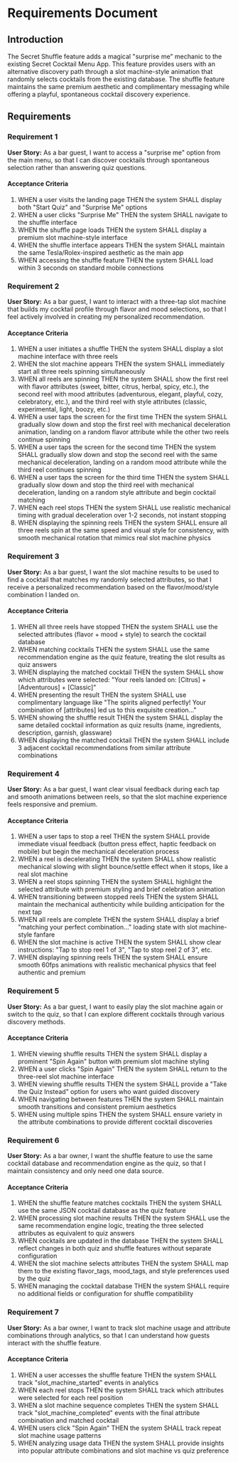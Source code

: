 # Requirements Document

## Introduction

The Secret Shuffle feature adds a magical "surprise me" mechanic to the existing Secret Cocktail Menu App. This feature provides users with an alternative discovery path through a slot machine-style animation that randomly selects cocktails from the existing database. The shuffle feature maintains the same premium aesthetic and complimentary messaging while offering a playful, spontaneous cocktail discovery experience.

## Requirements

### Requirement 1

**User Story:** As a bar guest, I want to access a "surprise me" option from the main menu, so that I can discover cocktails through spontaneous selection rather than answering quiz questions.

#### Acceptance Criteria

1. WHEN a user visits the landing page THEN the system SHALL display both "Start Quiz" and "Surprise Me" options
2. WHEN a user clicks "Surprise Me" THEN the system SHALL navigate to the shuffle interface
3. WHEN the shuffle page loads THEN the system SHALL display a premium slot machine-style interface
4. WHEN the shuffle interface appears THEN the system SHALL maintain the same Tesla/Rolex-inspired aesthetic as the main app
5. WHEN accessing the shuffle feature THEN the system SHALL load within 3 seconds on standard mobile connections

### Requirement 2

**User Story:** As a bar guest, I want to interact with a three-tap slot machine that builds my cocktail profile through flavor and mood selections, so that I feel actively involved in creating my personalized recommendation.

#### Acceptance Criteria

1. WHEN a user initiates a shuffle THEN the system SHALL display a slot machine interface with three reels
2. WHEN the slot machine appears THEN the system SHALL immediately start all three reels spinning simultaneously
3. WHEN all reels are spinning THEN the system SHALL show the first reel with flavor attributes (sweet, bitter, citrus, herbal, spicy, etc.), the second reel with mood attributes (adventurous, elegant, playful, cozy, celebratory, etc.), and the third reel with style attributes (classic, experimental, light, boozy, etc.)
4. WHEN a user taps the screen for the first time THEN the system SHALL gradually slow down and stop the first reel with mechanical deceleration animation, landing on a random flavor attribute while the other two reels continue spinning
5. WHEN a user taps the screen for the second time THEN the system SHALL gradually slow down and stop the second reel with the same mechanical deceleration, landing on a random mood attribute while the third reel continues spinning
6. WHEN a user taps the screen for the third time THEN the system SHALL gradually slow down and stop the third reel with mechanical deceleration, landing on a random style attribute and begin cocktail matching
7. WHEN each reel stops THEN the system SHALL use realistic mechanical timing with gradual deceleration over 1-2 seconds, not instant stopping
8. WHEN displaying the spinning reels THEN the system SHALL ensure all three reels spin at the same speed and visual style for consistency, with smooth mechanical rotation that mimics real slot machine physics

### Requirement 3

**User Story:** As a bar guest, I want the slot machine results to be used to find a cocktail that matches my randomly selected attributes, so that I receive a personalized recommendation based on the flavor/mood/style combination I landed on.

#### Acceptance Criteria

1. WHEN all three reels have stopped THEN the system SHALL use the selected attributes (flavor + mood + style) to search the cocktail database
2. WHEN matching cocktails THEN the system SHALL use the same recommendation engine as the quiz feature, treating the slot results as quiz answers
3. WHEN displaying the matched cocktail THEN the system SHALL show which attributes were selected: "Your reels landed on: [Citrus] + [Adventurous] + [Classic]"
4. WHEN presenting the result THEN the system SHALL use complimentary language like "The spirits aligned perfectly! Your combination of [attributes] led us to this exquisite creation..."
5. WHEN showing the shuffle result THEN the system SHALL display the same detailed cocktail information as quiz results (name, ingredients, description, garnish, glassware)
6. WHEN displaying the matched cocktail THEN the system SHALL include 3 adjacent cocktail recommendations from similar attribute combinations

### Requirement 4

**User Story:** As a bar guest, I want clear visual feedback during each tap and smooth animations between reels, so that the slot machine experience feels responsive and premium.

#### Acceptance Criteria

1. WHEN a user taps to stop a reel THEN the system SHALL provide immediate visual feedback (button press effect, haptic feedback on mobile) but begin the mechanical deceleration process
2. WHEN a reel is decelerating THEN the system SHALL show realistic mechanical slowing with slight bounce/settle effect when it stops, like a real slot machine
3. WHEN a reel stops spinning THEN the system SHALL highlight the selected attribute with premium styling and brief celebration animation
4. WHEN transitioning between stopped reels THEN the system SHALL maintain the mechanical authenticity while building anticipation for the next tap
5. WHEN all reels are complete THEN the system SHALL display a brief "matching your perfect combination..." loading state with slot machine-style fanfare
6. WHEN the slot machine is active THEN the system SHALL show clear instructions: "Tap to stop reel 1 of 3", "Tap to stop reel 2 of 3", etc.
7. WHEN displaying spinning reels THEN the system SHALL ensure smooth 60fps animations with realistic mechanical physics that feel authentic and premium

### Requirement 5

**User Story:** As a bar guest, I want to easily play the slot machine again or switch to the quiz, so that I can explore different cocktails through various discovery methods.

#### Acceptance Criteria

1. WHEN viewing shuffle results THEN the system SHALL display a prominent "Spin Again" button with premium slot machine styling
2. WHEN a user clicks "Spin Again" THEN the system SHALL return to the three-reel slot machine interface
3. WHEN viewing shuffle results THEN the system SHALL provide a "Take the Quiz Instead" option for users who want guided discovery
4. WHEN navigating between features THEN the system SHALL maintain smooth transitions and consistent premium aesthetics
5. WHEN using multiple spins THEN the system SHALL ensure variety in the attribute combinations to provide different cocktail discoveries

### Requirement 6

**User Story:** As a bar owner, I want the shuffle feature to use the same cocktail database and recommendation engine as the quiz, so that I maintain consistency and only need one data source.

#### Acceptance Criteria

1. WHEN the shuffle feature matches cocktails THEN the system SHALL use the same JSON cocktail database as the quiz feature
2. WHEN processing slot machine results THEN the system SHALL use the same recommendation engine logic, treating the three selected attributes as equivalent to quiz answers
3. WHEN cocktails are updated in the database THEN the system SHALL reflect changes in both quiz and shuffle features without separate configuration
4. WHEN the slot machine selects attributes THEN the system SHALL map them to the existing flavor_tags, mood_tags, and style preferences used by the quiz
5. WHEN managing the cocktail database THEN the system SHALL require no additional fields or configuration for shuffle compatibility

### Requirement 7

**User Story:** As a bar owner, I want to track slot machine usage and attribute combinations through analytics, so that I can understand how guests interact with the shuffle feature.

#### Acceptance Criteria

1. WHEN a user accesses the shuffle feature THEN the system SHALL track "slot_machine_started" events in analytics
2. WHEN each reel stops THEN the system SHALL track which attributes were selected for each reel position
3. WHEN a slot machine sequence completes THEN the system SHALL track "slot_machine_completed" events with the final attribute combination and matched cocktail
4. WHEN users click "Spin Again" THEN the system SHALL track repeat slot machine usage patterns
5. WHEN analyzing usage data THEN the system SHALL provide insights into popular attribute combinations and slot machine vs quiz preference